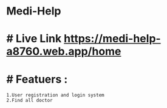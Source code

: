 # Medi-Help

# # Live Link https://medi-help-a8760.web.app/home

# # Featuers :
    1.User registration and login system
    2.Find all doctor
     